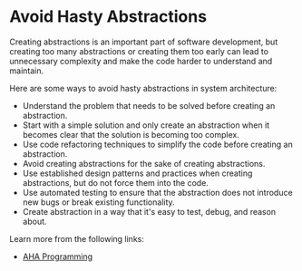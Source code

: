 # Avoid Hasty Abstractions

Creating abstractions is an important part of software development, but creating too many abstractions or creating them too early can lead to unnecessary complexity and make the code harder to understand and maintain.

Here are some ways to avoid hasty abstractions in system architecture:

- Understand the problem that needs to be solved before creating an abstraction.
- Start with a simple solution and only create an abstraction when it becomes clear that the solution is becoming too complex.
- Use code refactoring techniques to simplify the code before creating an abstraction.
- Avoid creating abstractions for the sake of creating abstractions.
- Use established design patterns and practices when creating abstractions, but do not force them into the code.
- Use automated testing to ensure that the abstraction does not introduce new bugs or break existing functionality.
- Create abstraction in a way that it's easy to test, debug, and reason about.

Learn more from the following links:

- [AHA Programming](https://kentcdodds.com/blog/aha-programming)
